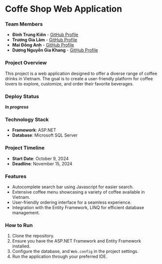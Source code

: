 <h1 align="left">Coffe Shop Web Application</h1>

### Team Members
- **Đinh Trung Kiên** - [GitHub Profile](https://github.com/k1enn)
- **Trương Gia Lâm** - [GitHub Profile](https://github.com/LamaTrw)
- **Mai Đông Anh** - [GitHub Profile](https://github.com/bebaobanhbao)
- **Dương Nguyễn Gia Khang** - [GitHub Profile](https://github.com/Naga-OS)

### Project Overview
This project is a web application designed to offer a diverse range of coffee drinks in Vietnam. The goal is to create a user-friendly platform for coffee lovers to explore, customize, and order their favorite beverages.

### Deploy Status
***In progress***

### Technology Stack
- **Framework**: ASP.NET
- **Database**: Microsoft SQL Server
  
### Project Timeline
- **Start Date**: October 9, 2024
- **Deadline**: November 15, 2024

### Features
- Autocomplete search bar using Javascript for easier search.
- Extensive coffee menu showcasing a variety of coffee available in Vietnam.
- User-friendly ordering interface for a seamless experience.
- Integration with the Entity Framework, LINQ for efficient database management.

### How to Run
1. Clone the repository.
2. Ensure you have the ASP.NET Framework and Entity Framework installed.
3. Configure the database, and `Web.config` in the project settings.
4. Run the application through your preferred IDE.

